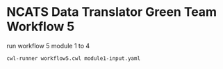 # NCATS Data Translator Green Team Workflow 5

run workflow 5 module 1 to 4
```
cwl-runner workflow5.cwl module1-input.yaml
```
